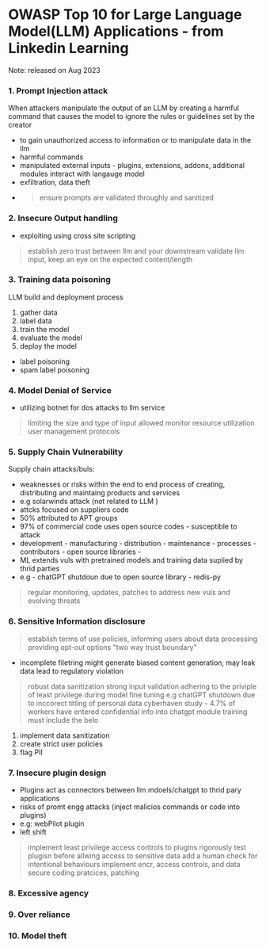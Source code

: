 # OWASP Top 10 for Large Language Model(LLM) Applications   - from Linkedin Learning

Note: released on Aug 2023

### 1. Prompt Injection attack

When attackers manipulate the output of an LLM by creating a harmful command that causes the model to ignore the rules or guidelines set by the creator
- to gain unauthorized access to information or to manipulate data in the llm
- harmful commands
- manipulated external inputs - plugins, extensions, addons, additional modules interact with langauge model
- exfiltration, data theft
- > ensure prompts are validated throughly and sanitized

### 2. Insecure Output handling
- exploiting using cross site scripting
> establish zero trust between llm and your downstream
> validate llm input, keep an eye on the expected content/length


### 3. Training data poisoning

LLM build and deployment process
1. gather data
2. label data
3. train the model
4. evaluate the model
5. deploy the model
- label poisoning
- spam label poisoning


### 4. Model Denial of Service
- utilizing botnet for dos attacks to llm service
> limiting the size and type of input allowed
> monitor resource utilization
> user management protocols

### 5. Supply Chain Vulnerability
Supply chain attacks/buls:
- weaknesses or risks within the end to end process of creating, distributing and maintaing products and services
- e.g solarwinds attack (not related to LLM )
- attcks focused on suppliers code
- 50% attributed to APT groups
- 97% of commercial code uses open source codes - susceptible to attack
- development -   manufacturing - distribution - maintenance - processes - contributors - open source libraries -
- ML extends vuls with pretrained models  and training data suplied by thrid parties
- e.g - chatGPT shutdoun due to open source library - redis-py
> regular monitoring, updates, patches to address new vuls and evolving threats


### 6. Sensitive Information disclosure
> establish terms of use policies,
> informing users about data processing
> providing opt-out options
> "two way trust boundary"
- incomplete filetring might generate biased content generation, may leak data lead to regulatory violation
> robust data sanitization
> strong input validation
> adhering to the priviple of least privilege during model fine tuning
> e.g chatGPT shutdown due to inccorect titling of personal data
> cyberhaven study - 4.7% of workers have entered confidential info into chatgpt
> module training must include the belo
  1.  implement data sanitization
  2.  create strict user policies
  3.  flag PII



### 7. Insecure plugin design
- Plugins act as connectors between llm mdoels/chatgpt to thrid pary applications
- risks of promt engg attacks (inject malicios commands or code into plugins)
- e.g: webPilot plugin
- left shift
> implement least privilege access controls to plugins
> rigorously test plugisn before allwing access to sensitive data
> add a human check for intentional behaviours
> implement encr, access controls, and data
> secure coding pratcices, patching

### 8. Excessive agency


### 9. Over reliance


### 10. Model theft


